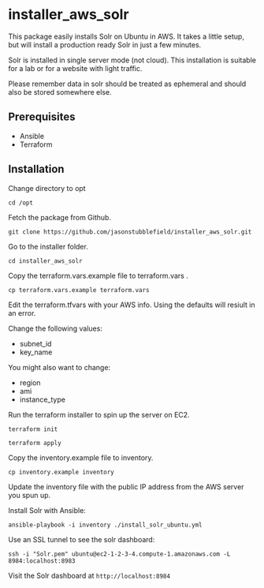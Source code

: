 # installer_aws_solr

This package easily installs Solr on Ubuntu in AWS. It takes a little setup, but will install a production ready Solr in just a few minutes.

Solr is installed in single server mode (not cloud). This installation is suitable for a lab or for a website with light traffic.  

Please remember data in solr should be treated as ephemeral and should also be stored somewhere else.

## Prerequisites

* Ansible
* Terraform

## Installation

Change directory to opt

`cd /opt`

Fetch the package from Github.

`git clone https://github.com/jasonstubblefield/installer_aws_solr.git`

Go to the installer folder.

`cd installer_aws_solr`

Copy the terraform.vars.example file to terraform.vars .

`cp terraform.vars.example terraform.vars`

Edit the terraform.tfvars with your AWS info. Using the defaults will resiult in an error.

Change the following values:

* subnet_id
* key_name

You might also want to change:
* region
* ami
* instance_type

Run the terraform installer to spin up the server on EC2.

`terraform init`

`terraform apply`

Copy the inventory.example file to inventory.

`cp inventory.example inventory`

Update the inventory file with the public IP address from the AWS server you spun up.

Install Solr with Ansible:

`ansible-playbook -i inventory ./install_solr_ubuntu.yml`

Use an SSL tunnel to see the solr dashboard:

`ssh -i "Solr.pem" ubuntu@ec2-1-2-3-4.compute-1.amazonaws.com -L 8984:localhost:8983`

Visit the Solr dashboard at `http://localhost:8984`






